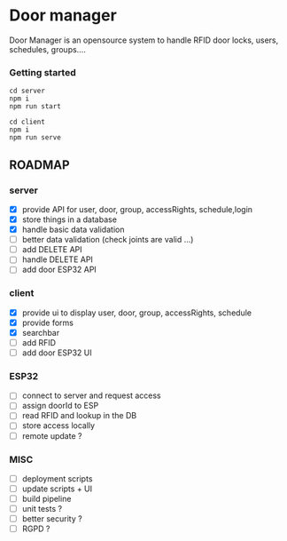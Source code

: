 # Door manager

Door Manager is an opensource system to handle RFID door locks, users, schedules, groups....

### Getting started

```
cd server
npm i
npm run start
```

```
cd client
npm i
npm run serve
```

## ROADMAP

### server

- [x] provide API for user, door, group, accessRights, schedule,login
- [x] store things in a database
- [x] handle basic data validation
- [ ] better data validation (check joints are valid ...)
- [ ] add DELETE API
- [ ] handle DELETE API
- [ ] add door ESP32 API

### client

- [x] provide ui to display user, door, group, accessRights, schedule
- [x] provide forms
- [x] searchbar
- [ ] add RFID
- [ ] add door ESP32 UI

### ESP32

- [ ] connect to server and request access
- [ ] assign doorId to ESP
- [ ] read RFID and lookup in the DB
- [ ] store access locally
- [ ] remote update ?

### MISC

- [ ] deployment scripts
- [ ] update scripts + UI
- [ ] build pipeline
- [ ] unit tests ?
- [ ] better security ?
- [ ] RGPD ?
